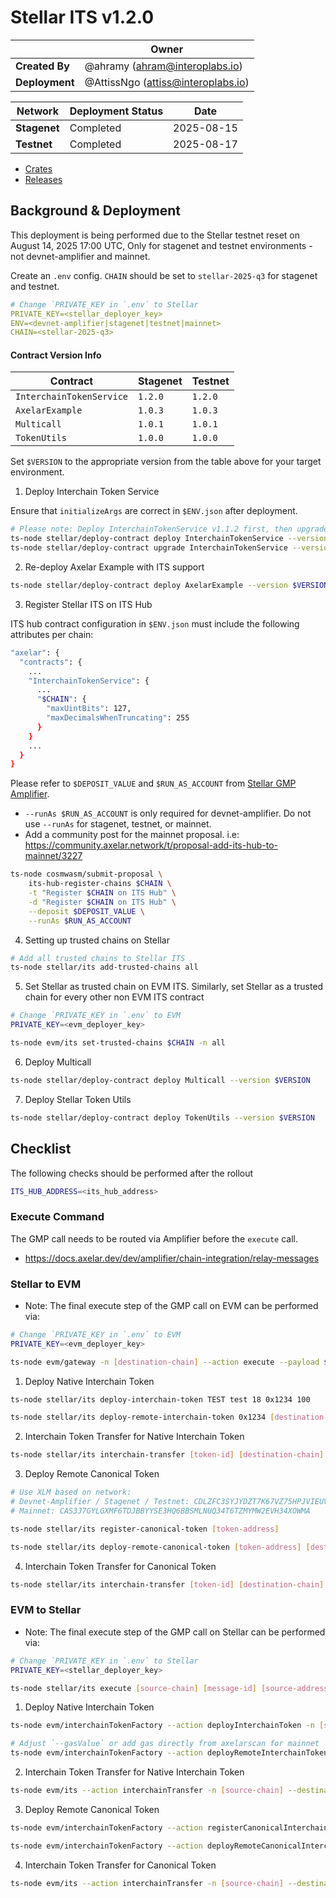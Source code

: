 # Stellar ITS v1.2.0

|                | **Owner**                            |
| -------------- | ------------------------------------ |
| **Created By** | @ahramy (<ahram@interoplabs.io>)     |
| **Deployment** | @AttissNgo (<attiss@interoplabs.io>) |

| **Network**  | **Deployment Status** | **Date**   |
| ------------ | --------------------- | ---------- |
| **Stagenet** | Completed             | 2025-08-15 |
| **Testnet**  | Completed             | 2025-08-17 |

- [Crates](https://crates.io/crates/stellar-interchain-token-service/1.2.0)
- [Releases](https://github.com/axelarnetwork/axelar-amplifier-stellar/releases/tag/stellar-interchain-token-service-v1.2.0)

## Background & Deployment

This deployment is being performed due to the Stellar testnet reset on August 14, 2025 17:00 UTC,
Only for stagenet and testnet environments - not devnet-amplifier and mainnet.

Create an `.env` config. `CHAIN` should be set to `stellar-2025-q3` for stagenet and testnet.

```yaml
# Change `PRIVATE_KEY in `.env` to Stellar
PRIVATE_KEY=<stellar_deployer_key>
ENV=<devnet-amplifier|stagenet|testnet|mainnet>
CHAIN=<stellar-2025-q3>
```

#### Contract Version Info

| Contract                 | **Stagenet** | **Testnet** |
| ------------------------ | ------------ | ----------- |
| `InterchainTokenService` | `1.2.0`      | `1.2.0`     |
| `AxelarExample`          | `1.0.3`      | `1.0.3`     |
| `Multicall`              | `1.0.1`      | `1.0.1`     |
| `TokenUtils`             | `1.0.0`      | `1.0.0`     |

Set `$VERSION` to the appropriate version from the table above for your target environment.

1. Deploy Interchain Token Service

Ensure that `initializeArgs` are correct in `$ENV.json` after deployment.

```bash
# Please note: Deploy InterchainTokenService v1.1.2 first, then upgrade to v1.2.0.
ts-node stellar/deploy-contract deploy InterchainTokenService --version 1.1.2
ts-node stellar/deploy-contract upgrade InterchainTokenService --version 1.2.0
```

2. Re-deploy Axelar Example with ITS support

```bash
ts-node stellar/deploy-contract deploy AxelarExample --version $VERSION
```

3. Register Stellar ITS on ITS Hub

ITS hub contract configuration in `$ENV.json` must include the following attributes per chain:

```bash
"axelar": {
  "contracts": {
    ...
    "InterchainTokenService": {
      ...
      "$CHAIN": {
        "maxUintBits": 127,
        "maxDecimalsWhenTruncating": 255
      }
    }
    ...
  }
}
```

Please refer to `$DEPOSIT_VALUE` and `$RUN_AS_ACCOUNT` from [Stellar GMP Amplifier](../cosmwasm/2025-01-Stellar-GMP-v1.0.0.md).

- `--runAs $RUN_AS_ACCOUNT` is only required for devnet-amplifier. Do not use `--runAs` for stagenet, testnet, or mainnet.
- Add a community post for the mainnet proposal. i.e: <https://community.axelar.network/t/proposal-add-its-hub-to-mainnet/3227>

```bash
ts-node cosmwasm/submit-proposal \
    its-hub-register-chains $CHAIN \
    -t "Register $CHAIN on ITS Hub" \
    -d "Register $CHAIN on ITS Hub" \
    --deposit $DEPOSIT_VALUE \
    --runAs $RUN_AS_ACCOUNT
```

4. Setting up trusted chains on Stellar

```bash
# Add all trusted chains to Stellar ITS
ts-node stellar/its add-trusted-chains all
```

5. Set Stellar as trusted chain on EVM ITS. Similarly, set Stellar as a trusted chain for every other non EVM ITS contract

```bash
# Change `PRIVATE_KEY in `.env` to EVM
PRIVATE_KEY=<evm_deployer_key>

ts-node evm/its set-trusted-chains $CHAIN -n all
```

6. Deploy Multicall

```bash
ts-node stellar/deploy-contract deploy Multicall --version $VERSION
```

7. Deploy Stellar Token Utils

```bash
ts-node stellar/deploy-contract deploy TokenUtils --version $VERSION
```

## Checklist

The following checks should be performed after the rollout

```bash
ITS_HUB_ADDRESS=<its_hub_address>
```

### Execute Command

The GMP call needs to be routed via Amplifier before the `execute` call.

- <https://docs.axelar.dev/dev/amplifier/chain-integration/relay-messages>

### Stellar to EVM

- Note: The final execute step of the GMP call on EVM can be performed via:

```bash
# Change `PRIVATE_KEY in `.env` to EVM
PRIVATE_KEY=<evm_deployer_key>

ts-node evm/gateway -n [destination-chain] --action execute --payload $PAYLOAD --sourceChain axelar --sourceAddress $ITS_HUB_ADDRESS --messageId [message-id] --destination [destination-address]
```

1. Deploy Native Interchain Token

```bash
ts-node stellar/its deploy-interchain-token TEST test 18 0x1234 100

ts-node stellar/its deploy-remote-interchain-token 0x1234 [destination-chain] --gas-amount 10000000
```

2. Interchain Token Transfer for Native Interchain Token

```bash
ts-node stellar/its interchain-transfer [token-id] [destination-chain] [destination-address] [amount] --gas-amount 10000000
```

3. Deploy Remote Canonical Token

```bash
# Use XLM based on network:
# Devnet-Amplifier / Stagenet / Testnet: CDLZFC3SYJYDZT7K67VZ75HPJVIEUVNIXF47ZG2FB2RMQQVU2HHGCYSC
# Mainnet: CAS3J7GYLGXMF6TDJBBYYSE3HQ6BBSMLNUQ34T6TZMYMW2EVH34XOWMA

ts-node stellar/its register-canonical-token [token-address]

ts-node stellar/its deploy-remote-canonical-token [token-address] [destination-chain] --gas-amount 10000000
```

4. Interchain Token Transfer for Canonical Token

```bash
ts-node stellar/its interchain-transfer [token-id] [destination-chain] [destination-address] [amount] --gas-amount 10000000
```

### EVM to Stellar

- Note: The final execute step of the GMP call on Stellar can be performed via:

```bash
# Change `PRIVATE_KEY in `.env` to Stellar
PRIVATE_KEY=<stellar_deployer_key>

ts-node stellar/its execute [source-chain] [message-id] [source-address] [payload]
```

1. Deploy Native Interchain Token

```bash
ts-node evm/interchainTokenFactory --action deployInterchainToken -n [source-chain] --destinationChain $CHAIN --salt "salt" --name "test" --symbol "TEST" --decimals 18

# Adjust `--gasValue` or add gas directly from axelarscan for mainnet
ts-node evm/interchainTokenFactory --action deployRemoteInterchainToken -n [source-chain] --destinationChain $CHAIN --salt "salt" --gasValue 1000000000000000000
```

2. Interchain Token Transfer for Native Interchain Token

```bash
ts-node evm/its --action interchainTransfer -n [source-chain] --destinationChain $CHAIN --destinationAddress [encoded-recipient] --tokenId [token-id] --amount [amount]
```

3. Deploy Remote Canonical Token

```bash
ts-node evm/interchainTokenFactory --action registerCanonicalInterchainToken -n [source-chain] --destinationChain $CHAIN --tokenAddress [token-address]

ts-node evm/interchainTokenFactory --action deployRemoteCanonicalInterchainToken -n [source-chain] --destinationChain $CHAIN --tokenAddress [token-address] --gasValue 1000000000000000000
```

4. Interchain Token Transfer for Canonical Token

```bash
ts-node evm/its --action interchainTransfer -n [source-chain] --destinationChain $CHAIN --destinationAddress [encoded-recipient] --tokenId [token-id] --amount [amount] --gasValue 1000000000000000000
```
